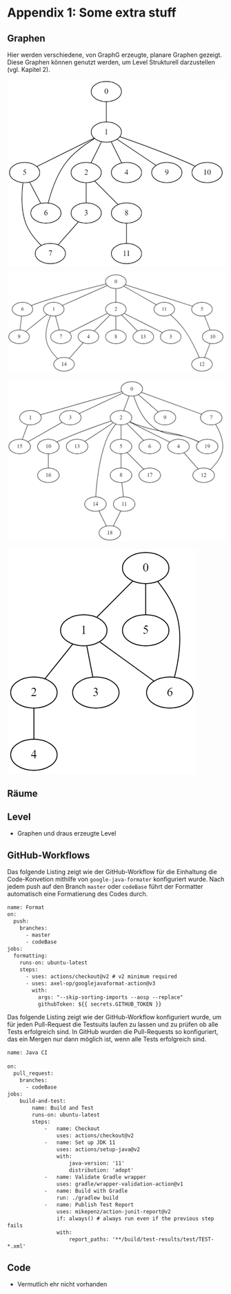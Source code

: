 # Appendix 1: Some extra stuff

<!--

Hier werden vermutlich viele Abbildungen von Graphen und Leveln zu finden sein

Platz für *wichtige* Materialien, die zu umfangreich für den eigentlichen Textteil sind.

Der Anhang gehört *nicht* zum Textteil (wird nicht zum Seitenumfang hinzugerechnet).
Der Umfang des Anhangs sollte möglichst klein sein!
-->

## Graphen

Hier werden verschiedene, von GraphG erzeugte, planare Graphen gezeigt. Diese Graphen können genutzt werden, um Level Strukturell darzustellen (vgl. Kapitel 2). 

![Von GraphG erzeugter Graph mit 12 Knoten und 2 extra Kanten. \label{graphex1}](figs/chapter4/graphgsol/example1.png)

![Von GraphG erzeugter Graph mit 15 Knoten und 4 extra Kanten. \label{graphex2}](figs/chapter4/graphgsol/example2.png)

![Von GraphG erzeugter Graph mit 20 Knoten und 4 extra Kanten. \label{graphex3}](figs/chapter4/graphgsol/example3.png)

![Von GraphG erzeugter Graph mit 7 Knoten und 1 extra Kanten. \label{graphex4}](figs/chapter4/graphgsol/example4.png)

## Räume 

## Level

- Graphen und draus erzeugte Level

## GitHub-Workflows

Das folgende Listing zeigt wie der GitHub-Workflow für die Einhaltung die Code-Konvetion mithilfe von `google-java-formater` konfiguriert wurde. Nach jedem push auf den Branch `master` oder `codeBase` führt der Formatter automatisch eine Formatierung des Codes durch. 

```
name: Format
on:
  push:
    branches:
      - master
      - codeBase
jobs:
  formatting:
    runs-on: ubuntu-latest
    steps:
      - uses: actions/checkout@v2 # v2 minimum required
      - uses: axel-op/googlejavaformat-action@v3
        with:
          args: "--skip-sorting-imports --aosp --replace"
          githubToken: ${{ secrets.GITHUB_TOKEN }}
```
Das folgende Listing zeigt wie der GitHub-Workflow konfiguriert wurde, um für jeden Pull-Request die Testsuits laufen zu lassen und zu prüfen ob alle Tests erfolgreich sind. In GitHub wurden die Pull-Requests so konfiguriert, das ein Mergen nur dann möglich ist, wenn alle Tests erfolgreich sind. 

```
name: Java CI

on: 
  pull_request:
    branches:
      - codeBase
jobs:
    build-and-test:
        name: Build and Test
        runs-on: ubuntu-latest
        steps:
            -   name: Checkout
                uses: actions/checkout@v2
            -   name: Set up JDK 11
                uses: actions/setup-java@v2
                with:
                    java-version: '11'
                    distribution: 'adopt'
            -   name: Validate Gradle wrapper
                uses: gradle/wrapper-validation-action@v1
            -   name: Build with Gradle
                run: ./gradlew build                
            -   name: Publish Test Report
                uses: mikepenz/action-junit-report@v2
                if: always() # always run even if the previous step fails
                with:
                    report_paths: '**/build/test-results/test/TEST-*.xml'
```



## Code

- Vermutlich ehr nicht vorhanden


